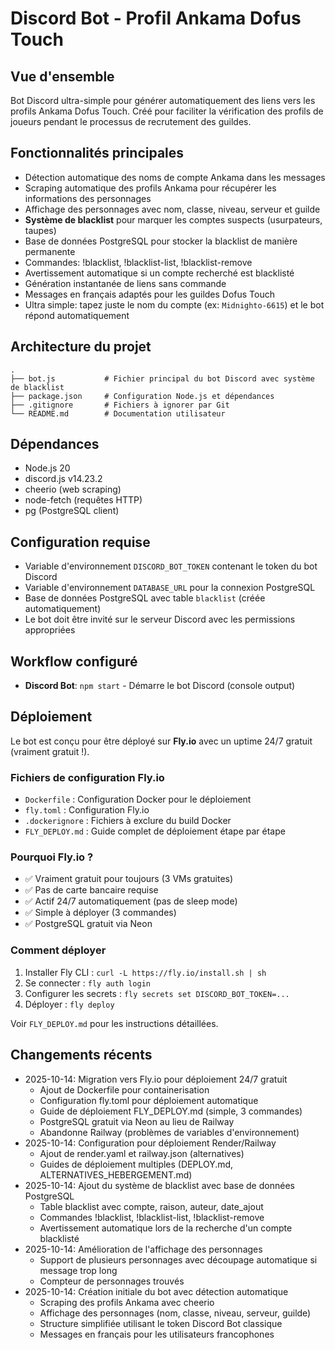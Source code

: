 # Discord Bot - Profil Ankama Dofus Touch

## Vue d'ensemble
Bot Discord ultra-simple pour générer automatiquement des liens vers les profils Ankama Dofus Touch. Créé pour faciliter la vérification des profils de joueurs pendant le processus de recrutement des guildes.

## Fonctionnalités principales
- Détection automatique des noms de compte Ankama dans les messages
- Scraping automatique des profils Ankama pour récupérer les informations des personnages
- Affichage des personnages avec nom, classe, niveau, serveur et guilde
- **Système de blacklist** pour marquer les comptes suspects (usurpateurs, taupes)
- Base de données PostgreSQL pour stocker la blacklist de manière permanente
- Commandes: !blacklist, !blacklist-list, !blacklist-remove
- Avertissement automatique si un compte recherché est blacklisté
- Génération instantanée de liens sans commande
- Messages en français adaptés pour les guildes Dofus Touch
- Ultra simple: tapez juste le nom du compte (ex: `Midnighto-6615`) et le bot répond automatiquement

## Architecture du projet
```
.
├── bot.js           # Fichier principal du bot Discord avec système de blacklist
├── package.json     # Configuration Node.js et dépendances
├── .gitignore       # Fichiers à ignorer par Git
└── README.md        # Documentation utilisateur
```

## Dépendances
- Node.js 20
- discord.js v14.23.2
- cheerio (web scraping)
- node-fetch (requêtes HTTP)
- pg (PostgreSQL client)

## Configuration requise
- Variable d'environnement `DISCORD_BOT_TOKEN` contenant le token du bot Discord
- Variable d'environnement `DATABASE_URL` pour la connexion PostgreSQL
- Base de données PostgreSQL avec table `blacklist` (créée automatiquement)
- Le bot doit être invité sur le serveur Discord avec les permissions appropriées

## Workflow configuré
- **Discord Bot**: `npm start` - Démarre le bot Discord (console output)

## Déploiement
Le bot est conçu pour être déployé sur **Fly.io** avec un uptime 24/7 gratuit (vraiment gratuit !).

### Fichiers de configuration Fly.io
- `Dockerfile` : Configuration Docker pour le déploiement
- `fly.toml` : Configuration Fly.io
- `.dockerignore` : Fichiers à exclure du build Docker
- `FLY_DEPLOY.md` : Guide complet de déploiement étape par étape

### Pourquoi Fly.io ?
- ✅ Vraiment gratuit pour toujours (3 VMs gratuites)
- ✅ Pas de carte bancaire requise
- ✅ Actif 24/7 automatiquement (pas de sleep mode)
- ✅ Simple à déployer (3 commandes)
- ✅ PostgreSQL gratuit via Neon

### Comment déployer
1. Installer Fly CLI : `curl -L https://fly.io/install.sh | sh`
2. Se connecter : `fly auth login`
3. Configurer les secrets : `fly secrets set DISCORD_BOT_TOKEN=...`
4. Déployer : `fly deploy`

Voir `FLY_DEPLOY.md` pour les instructions détaillées.

## Changements récents
- 2025-10-14: Migration vers Fly.io pour déploiement 24/7 gratuit
  - Ajout de Dockerfile pour containerisation
  - Configuration fly.toml pour déploiement automatique
  - Guide de déploiement FLY_DEPLOY.md (simple, 3 commandes)
  - PostgreSQL gratuit via Neon au lieu de Railway
  - Abandonne Railway (problèmes de variables d'environnement)
- 2025-10-14: Configuration pour déploiement Render/Railway
  - Ajout de render.yaml et railway.json (alternatives)
  - Guides de déploiement multiples (DEPLOY.md, ALTERNATIVES_HEBERGEMENT.md)
- 2025-10-14: Ajout du système de blacklist avec base de données PostgreSQL
  - Table blacklist avec compte, raison, auteur, date_ajout
  - Commandes !blacklist, !blacklist-list, !blacklist-remove
  - Avertissement automatique lors de la recherche d'un compte blacklisté
- 2025-10-14: Amélioration de l'affichage des personnages
  - Support de plusieurs personnages avec découpage automatique si message trop long
  - Compteur de personnages trouvés
- 2025-10-14: Création initiale du bot avec détection automatique
  - Scraping des profils Ankama avec cheerio
  - Affichage des personnages (nom, classe, niveau, serveur, guilde)
  - Structure simplifiée utilisant le token Discord Bot classique
  - Messages en français pour les utilisateurs francophones
